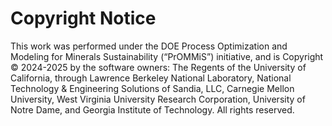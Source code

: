 # Copyright Notice

This work was performed under the DOE Process Optimization and Modeling for Minerals Sustainability (“PrOMMiS”) initiative, and is Copyright © 2024-2025 by the software owners: The Regents of the University of California, through Lawrence Berkeley National Laboratory, National Technology & Engineering Solutions of Sandia, LLC, Carnegie Mellon University, West Virginia University Research Corporation, University of Notre Dame, and Georgia Institute of Technology. All rights reserved.

